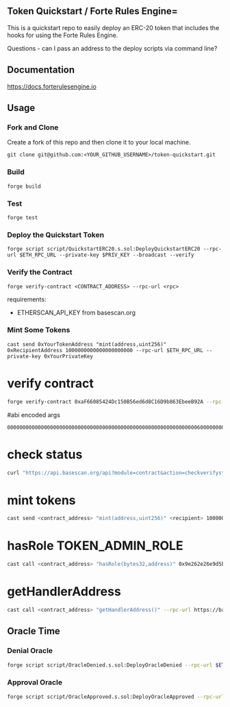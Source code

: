 ## Token Quickstart / Forte Rules Engine=

This is a quickstart repo to easily deploy an ERC-20 token that includes the hooks for using the Forte Rules Engine.

Questions - can I pass an address to the deploy scripts via command line?

## Documentation

https://docs.forterulesengine.io

## Usage

### Fork and Clone

Create a fork of this repo and then clone it to your local machine.

```shell
git clone git@github.com:<YOUR_GITHUB_USERNAME>/token-quickstart.git

```

### Build

```shell
forge build
```

### Test

```shell
forge test
```

### Deploy the Quickstart Token

```shell
forge script script/QuickstartERC20.s.sol:DeployQuickstartERC20 --rpc-url $ETH_RPC_URL --private-key $PRIV_KEY --broadcast --verify
```

### Verify the Contract

```shell
forge verify-contract <CONTRACT_ADDRESS> --rpc-url <rpc>
```

requirements:

- ETHERSCAN_API_KEY from basescan.org

### Mint Some Tokens

```shell
cast send 0xYourTokenAddress "mint(address,uint256)" 0xRecipientAddress 1000000000000000000000 --rpc-url $ETH_RPC_URL --private-key 0xYourPrivateKey
```

# verify contract

```bash
forge verify-contract 0xaF66085424Dc150B56ed6d8C16D9b863EbeeB92A --rpc-url https://base-sepolia.g.alchemy.com/v2/iprqfxvnTrUckGiS9kBmRVS1NYGHVinL --constructor-args ["QuickstartToken" "QTK" 0xE4F53F8aD1EB9B8A556ccF363a2389D59447a6df]
```

#abi encoded args

```
000000000000000000000000000000000000000000000000000000000000006000000000000000000000000000000000000000000000000000000000000000a0000000000000000000000000e4f53f8ad1eb9b8a556ccf363a2389d59447a6df0000000000000000000000000000000000000000000000000000000000000010517569636b737461727420546f6b656e00000000000000000000000000000000000000000000000000000000000000000000000000000000000000000000000351544b0000000000000000000000000000000000000000000000000000000000
```

# check status

```bash
curl "https://api.basescan.org/api?module=contract&action=checkverifystatus&guid=RETURNED_GUID&apikey=API_KEY"
```

# mint tokens

```bash
cast send <contract_address> "mint(address,uint256)" <recipient> 1000000000000000000000 --rpc-url https://base-sepolia.g.alchemy.com/v2/API_KEY --private-key <priv_key>
```

# hasRole TOKEN_ADMIN_ROLE

```bash
cast call <contract_address> "hasRole(bytes32,address)" 0x9e262e26e9d5bf97da5c389e15529a31bb2b13d89967a4f6eab01792567d5fd6 <address_to_check_for_role> --rpc-url https://base-sepolia.g.alchemy.com/v2/API_KEY
```

# getHandlerAddress

```bash
cast call <contract_address> "getHandlerAddress()" --rpc-url https://base-sepolia.g.alchemy.com/v2/API_KEY
```

## Oracle Time

### Denial Oracle

```bash
forge script script/OracleDenied.s.sol:DeployOracleDenied --rpc-url $ETH_RPC_URL --private-key $PRIV_KEY --broadcast --verify
```

### Approval Oracle

```bash
forge script script/OracleApproved.s.sol:DeployOracleApproved --rpc-url $ETH_RPC_URL --private-key $PRIV_KEY --broadcast --verify
```
